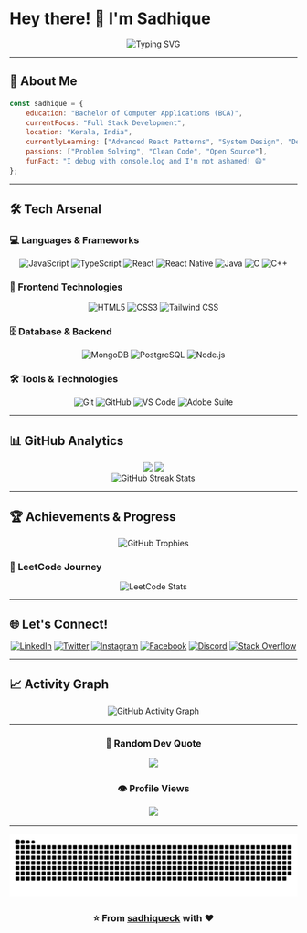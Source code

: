 # Hey there! 👋 I'm Sadhique

<div align="center">
  <img src="https://readme-typing-svg.herokuapp.com?font=Fira+Code&pause=1000&color=00D4FF&center=true&vCenter=true&width=435&lines=Full+Stack+Developer;BCA+Graduate;Always+Learning+New+Tech;Code+%7C+Create+%7C+Innovate" alt="Typing SVG" />
</div>

---

## 🚀 About Me

```javascript
const sadhique = {
    education: "Bachelor of Computer Applications (BCA)",
    currentFocus: "Full Stack Development",
    location: "Kerala, India",
    currentlyLearning: ["Advanced React Patterns", "System Design", "DevOps"],
    passions: ["Problem Solving", "Clean Code", "Open Source"],
    funFact: "I debug with console.log and I'm not ashamed! 😄"
};
```

---

## 🛠️ Tech Arsenal

### 💻 Languages & Frameworks
<div align="center">

![JavaScript](https://img.shields.io/badge/JavaScript-F7DF1E?style=for-the-badge&logo=javascript&logoColor=black)
![TypeScript](https://img.shields.io/badge/TypeScript-007ACC?style=for-the-badge&logo=typescript&logoColor=white)
![React](https://img.shields.io/badge/React-20232A?style=for-the-badge&logo=react&logoColor=61DAFB)
![React Native](https://img.shields.io/badge/React_Native-20232A?style=for-the-badge&logo=react&logoColor=61DAFB)
![Java](https://img.shields.io/badge/Java-ED8B00?style=for-the-badge&logo=openjdk&logoColor=white)
![C](https://img.shields.io/badge/C-00599C?style=for-the-badge&logo=c&logoColor=white)
![C++](https://img.shields.io/badge/C++-00599C?style=for-the-badge&logo=c%2B%2B&logoColor=white)

</div>

### 🎨 Frontend Technologies
<div align="center">

![HTML5](https://img.shields.io/badge/HTML5-E34F26?style=for-the-badge&logo=html5&logoColor=white)
![CSS3](https://img.shields.io/badge/CSS3-1572B6?style=for-the-badge&logo=css3&logoColor=white)
![Tailwind CSS](https://img.shields.io/badge/Tailwind_CSS-38B2AC?style=for-the-badge&logo=tailwind-css&logoColor=white)

</div>

### 🗄️ Database & Backend
<div align="center">

![MongoDB](https://img.shields.io/badge/MongoDB-4EA94B?style=for-the-badge&logo=mongodb&logoColor=white)
![PostgreSQL](https://img.shields.io/badge/PostgreSQL-316192?style=for-the-badge&logo=postgresql&logoColor=white)
![Node.js](https://img.shields.io/badge/Node.js-43853D?style=for-the-badge&logo=node.js&logoColor=white)

</div>

### 🛠️ Tools & Technologies
<div align="center">

![Git](https://img.shields.io/badge/Git-F05032?style=for-the-badge&logo=git&logoColor=white)
![GitHub](https://img.shields.io/badge/GitHub-100000?style=for-the-badge&logo=github&logoColor=white)
![VS Code](https://img.shields.io/badge/VS_Code-0078D4?style=for-the-badge&logo=visual%20studio%20code&logoColor=white)
![Adobe Suite](https://img.shields.io/badge/Adobe%20Suite-FF0000?style=for-the-badge&logo=adobe&logoColor=white)

</div>

---

## 📊 GitHub Analytics

<div align="center">
  <img height="180em" src="https://github-readme-stats.vercel.app/api?username=sadhiqueck&show_icons=true&theme=tokyonight&include_all_commits=true&count_private=true&hide_border=true&bg_color=0D1117&title_color=00D4FF&icon_color=00D4FF&text_color=FFFFFF"/>
  <img height="180em" src="https://github-readme-stats.vercel.app/api/top-langs/?username=sadhiqueck&layout=compact&langs_count=8&theme=tokyonight&hide_border=true&bg_color=0D1117&title_color=00D4FF&text_color=FFFFFF"/>
</div>

<div align="center">
  <img src="https://github-readme-streak-stats.herokuapp.com/?user=sadhiqueck&theme=tokyonight&hide_border=true&background=0D1117&stroke=00D4FF&ring=00D4FF&fire=00D4FF&currStreakLabel=00D4FF" alt="GitHub Streak Stats"/>
</div>

---

## 🏆 Achievements & Progress

<div align="center">
  <img src="https://github-profile-trophy.vercel.app/?username=sadhiqueck&theme=tokyonight&no-frame=true&no-bg=true&margin-w=4&margin-h=4" alt="GitHub Trophies"/>
</div>

### 🧠 LeetCode Journey
<div align="center">
  <img src="https://leetcard.jacoblin.cool/sadhique?theme=dark&font=Nunito&ext=contest" alt="LeetCode Stats"/>
</div>

---

## 🌐 Let's Connect!

<div align="center">

[![LinkedIn](https://img.shields.io/badge/LinkedIn-0077B5?style=for-the-badge&logo=linkedin&logoColor=white)](https://linkedin.com/in/sadhique-ali-ck)
[![Twitter](https://img.shields.io/badge/Twitter-1DA1F2?style=for-the-badge&logo=twitter&logoColor=white)](https://x.com/Sadhique_ck)
[![Instagram](https://img.shields.io/badge/Instagram-E4405F?style=for-the-badge&logo=instagram&logoColor=white)](https://instagram.com/_sq_ck_)
[![Facebook](https://img.shields.io/badge/Facebook-1877F2?style=for-the-badge&logo=facebook&logoColor=white)](https://facebook.com/sadhiquekpz)
[![Discord](https://img.shields.io/badge/Discord-7289DA?style=for-the-badge&logo=discord&logoColor=white)](https://discord.gg/sadhique#5376)
[![Stack Overflow](https://img.shields.io/badge/Stack_Overflow-FE7A16?style=for-the-badge&logo=stack-overflow&logoColor=white)](https://stackoverflow.com/users/Sadhique)

</div>

---

## 📈 Activity Graph

<div align="center">
  <img src="https://github-readme-activity-graph.vercel.app/graph?username=sadhiqueck&theme=tokyo-night&hide_border=true&bg_color=0D1117&color=00D4FF&line=00D4FF&point=FFFFFF" alt="GitHub Activity Graph"/>
</div>

---

<div align="center">
  
### 💭 Random Dev Quote
![](https://quotes-github-readme.vercel.app/api?type=horizontal&theme=tokyonight)

### 👁️ Profile Views
![](https://komarev.com/ghpvc/?username=sadhiqueck&color=00D4FF&style=for-the-badge)

</div>

---

<div align="center">
  <img src="https://raw.githubusercontent.com/platane/snk/output/github-contribution-grid-snake-dark.svg" alt="Snake animation" />
</div>

<div align="center">
  <h3>⭐ From <a href="https://github.com/sadhiqueck">sadhiqueck</a> with ❤️</h3>
</div>
